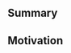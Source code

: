 <!-- If this branch is in-progress, start the title with [wip] -->
<!-- Please note that a maintainer must add the `safe-for-testing` label to your pull request before GitHub actions will run and test your change. -->

## Summary
<!-- What does the code do? What have you changed? If this is a visual change consider including a screenshot/gif. -->

## Motivation
<!-- Why are you making this change? This can be a link to a GitHub issue. -->
